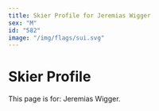 ```yaml
---
title: Skier Profile for Jeremias Wigger
sex: "M"
id: "582"
image: "/img/flags/sui.svg" 
---
```


# Skier Profile

This page is for: Jeremias Wigger.
    